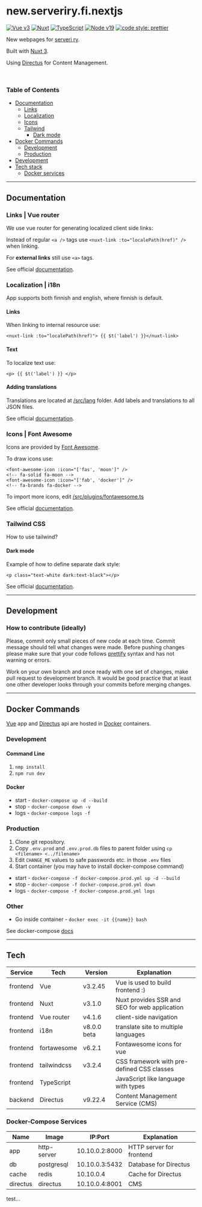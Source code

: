 # new.serveriry.fi.nextjs

[![Vue v3](https://img.shields.io/badge/Vue-v3-blue)](https://vuejs.org/)
[![Nuxt](https://img.shields.io/badge/Nuxt-v3.1-blue)](https://nuxt.com/)
[![TypeScript](https://img.shields.io/badge/TypeScript-v4.9-blue)](https://www.typescriptlang.org/)
[![Node v19](https://img.shields.io/badge/NodeJS-v19-blue)](https://nodejs.org/en/)
[![code style: prettier](https://img.shields.io/badge/code_style-prettier-ff69b4.svg?style=flat-square)](https://github.com/prettier/prettier)

New webpages for [serveri ry].

Built with [Nuxt 3].

Using [Directus] for Content Management.

<br>

### Table of Contents

- [Documentation](#Documentation)
  - [Links](#links)
  - [Localization](#localization--i18n)
  - [Icons](#icons--font-awesome)
  - [Tailwind](#tailwind-css)
    - [Dark mode](#dark-mode)
- [Docker Commands](#docker-commands)
  - [Development](#development-1)
  - [Production](#production)
- [Development](#development)
- [Tech stack](#tech)
  - [Docker services](#docker-compose-services)

---

## Documentation

### Links | Vue router

We use vue router for generating localized client side links:

Instead of regular `<a />` tags use `<nuxt-link :to="localePath(href)" />` when linking.

For **external links** still use `<a>` tags.

See official [documentation](https://nuxt.com/docs/api/components/nuxt-link).

### Localization | i18n

App supports both finnish and english, where finnish is default.

#### Links

When linking to internal resource use:

```vue
<nuxt-link :to="localePath(href)"> {{ $t('label') }}</nuxt-link>
```

#### Text

To localize text use:

```vue
<p> {{ $t('label') }} </p>
```

#### Adding translations

Translations are located at [/src/lang](app/src/lang) folder. Add labels and translations to all JSON files.

See official [documentation](https://i18n.nuxtjs.org/).

### Icons | Font Awesome

Icons are provided by [Font Awesome](https://fontawesome.com/).

To draw icons use:

```vue
<font-awesome-icon :icon="['fas', 'moon']" />
<!-- fa-solid fa-moon -->
<font-awesome-icon :icon="['fab', 'docker']" />
<!-- fa-brands fa-docker -->
```

To import more icons, edit [/src/plugins/fontawesome.ts](app/src/plugins/fontawesome.ts)

See official [documentation](https://fontawesome.com/docs/web/use-with/vue/use-with).

### Tailwind CSS

How to use tailwind?

#### Dark mode

Example of how to define separate dark style:

```vue
<p class="text-white dark:text-black"></p>
```

See official [documentation](https://tailwindcss.com/).

---

## Development

### How to contribute (ideally)

Please, commit only small pieces of new code at each time. Commit message should tell
what changes were made. Before pushing changes please make sure that your code follows
[prettify] syntax and has not warning or errors.

Work on your own branch and once ready with one set of changes, make pull request to
development branch. It would be good practice that at least one other developer looks
through your commits before merging changes.

---

## Docker Commands

[Vue] app and [Directus] api are hosted in [Docker] containers.

### Development

#### Command Line

1. `nmp install`
2. `npm run dev`

#### Docker

- start - `docker-compose up -d --build`
- stop - `docker-compose down -v`
- logs - `docker-compose logs -f`

### Production

1. Clone git repository.
2. Copy `.env.prod` and `.env.prod.db` files to parent folder using `cp <filename> <../filename>`
3. Edit `CHANGE_ME` values to safe passwords etc. in those `.env` files
4. Start container (you may have to install docker-compose command)

- start - `docker-compose -f docker-compose.prod.yml up -d --build`
- stop - `docker-compose -f docker-compose.prod.yml down`
- logs - `docker-compose -f docker-compose.prod.yml logs`

### Other

- Go inside container - `docker exec -it {{name}} bash`

See docker-compose [docs](./app/DOCKER-COMPOSE.md)

---

## Tech

| Service  | Tech        | Version     | Explanation                                   |
|----------|-------------|-------------|-----------------------------------------------|
| frontend | Vue         | v3.2.45     | Vue is used to build frontend :)              |
| frontend | Nuxt        | v3.1.0      | Nuxt provides SSR and SEO for web application |
| frontend | Vue router  | v4.1.6      | client-side navigation                        |
| frontend | i18n        | v8.0.0 beta | translate site to multiple languages          |
| frontend | fortawesome | v6.2.1      | Fontawesome icons for vue                     |
| frontend | tailwindcss | v3.2.4      | CSS framework with pre-defined CSS classes    |
| frontend | TypeScript  |             | JavaScript like language with types           |
| backend  | Directus    | v9.22.4     | Content Management Service (CMS)              |

### Docker-Compose Services

| Name     | Image       | IP:Port        | Explanation              |
|----------|-------------|----------------|--------------------------|
| app      | http-server | 10.10.0.2:8000 | HTTP server for frontend |
| db       | postgresql  | 10.10.0.3:5432 | Database for Directus    |
| cache    | redis       | 10.10.0.4      | Cache for Directus       |
| directus | directus    | 10.10.0.4:8001 | CMS                      |

test...

[Docker]: https://www.docker.com/
[Vue]: https://vuejs.org/
[serveri ry]: https://serveriry.fi
[Directus]: https://directus.io/
[prettify]: https://www.npmjs.com/package/prettify
[Nuxt 3]: https://nuxt.com/
